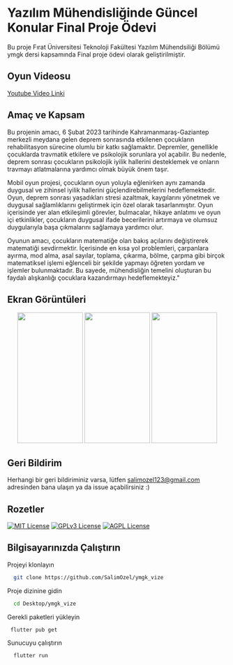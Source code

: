 
# Yazılım Mühendisliğinde Güncel Konular Final Proje Ödevi

Bu proje Fırat Üniversitesi Teknoloji Fakültesi Yazılım Mühendsiliği Bölümü ymgk dersi kapsamında Final proje ödevi olarak geliştirilmiştir.  


## Oyun Videosu 

<a href="https://youtu.be/Bf8Vm0Cv24M](https://www.youtube.com/shorts/Hl_PpYmOuow">Youtube Video Linki</a>

  
## Amaç ve Kapsam
Bu projenin amacı, 6 Şubat 2023 tarihinde Kahramanmaraş-Gaziantep merkezli meydana gelen deprem sonrasında etkilenen çocukların rehabilitasyon sürecine olumlu bir katkı sağlamaktır. Depremler, genellikle çocuklarda travmatik etkilere ve psikolojik sorunlara yol açabilir. Bu nedenle, deprem sonrası çocukların psikolojik iyilik hallerini desteklemek ve onların travmayı atlatmalarına yardımcı olmak büyük önem taşır.

Mobil oyun projesi, çocukların oyun yoluyla eğlenirken aynı zamanda duygusal ve zihinsel iyilik hallerini güçlendirebilmelerini hedeflemektedir. Oyun, deprem sonrası yaşadıkları stresi azaltmak, kaygılarını yönetmek ve duygusal sağlamlıklarını geliştirmek için özel olarak tasarlanmıştır. Oyun içerisinde yer alan etkileşimli görevler, bulmacalar, hikaye anlatımı ve oyun içi etkinlikler, çocukların duygusal ifade becerilerini artırmaya ve olumsuz duygularıyla başa çıkmalarını sağlamaya yardımcı olur.

Oyunun amacı, çocukların matematiğe olan bakış açılarını değiştirerek matematiği sevdirmektir. İçerisinde en kısa yol problemleri, çarpanlara ayırma, mod alma, asal sayılar, toplama, çıkarma, bölme, çarpma gibi birçok matematiksel işlemi eğlenceli bir şekilde yapmayı öğreten yordam ve işlemler bulunmaktadır. Bu sayede, mühendisliğin temelini oluşturan bu faydalı alışkanlığı çocuklara kazandırmayı hedeflemekteyiz."
## Ekran Görüntüleri
<p align= "middle"/>
<img src= "https://github.com/SalimOzel/ymgk_vize/assets/65537086/1a59a953-8f3d-4698-b628-977ed3c994d6" width="150" height= "300"/>
<img src= "https://github.com/SalimOzel/ymgk_vize/assets/65537086/73448e8d-fff1-4c49-ac0e-3bcffc120eea" width="150" height= "300"/>
<img src= "https://github.com/SalimOzel/ymgk_vize/assets/65537086/bdd26e16-af8a-45b0-8198-7709a23f52de" width="150" height= "300"/>


## Geri Bildirim

Herhangi bir geri bildiriminiz varsa, lütfen salimozel123@gmail.com adresinden bana ulaşın ya da issue açabilirsiniz :)

  
## Rozetler

[![MIT License](https://img.shields.io/badge/License-MIT-green.svg)](https://choosealicense.com/licenses/mit/)
[![GPLv3 License](https://img.shields.io/badge/License-GPL%20v3-yellow.svg)](https://opensource.org/licenses/)
[![AGPL License](https://img.shields.io/badge/license-AGPL-blue.svg)](http://www.gnu.org/licenses/agpl-3.0)

  
## Bilgisayarınızda Çalıştırın

Projeyi klonlayın

```bash
  git clone https://github.com/SalimOzel/ymgk_vize
```

Proje dizinine gidin

```bash
  cd Desktop/ymgk_vize
```

Gerekli paketleri yükleyin

```bash
 flutter pub get 
```

Sunucuyu çalıştırın

```bash
  flutter run
```
  
